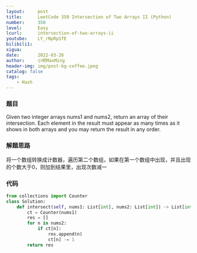```yaml
---
layout:     post
title:      LeetCode 350 Intersection of Two Arrays II (Python)
number:     350
level:      Easy
lcurl:      intersection-of-two-arrays-ii
youtube:    LY_rNpRpSfE
bilibili1:  
xigua:      
date:       2022-03-26
author:     小明MaxMing
header-img: img/post-bg-coffee.jpeg
catalog: false
tags:
    - Hash
---
```


### 题目

Given two integer arrays nums1 and nums2, return an array of their intersection. Each element in the result must appear as many times as it shows in both arrays and you may return the result in any order.

### 解题思路

将一个数组转换成计数器，遍历第二个数组，如果在第一个数组中出现，并且出现的个数大于0，则加到结果里，出现次数减一

### 代码
```python
from collections import Counter
class Solution:
    def intersect(self, nums1: List[int], nums2: List[int]) -> List[int]:
        ct = Counter(nums1)
        res = []
        for n in nums2:
            if ct[n]:
                res.append(n)
                ct[n] -= 1
        return res
```
